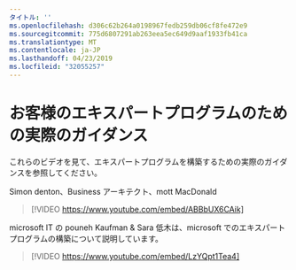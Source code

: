 ```yaml
---
タイトル: ''
ms.openlocfilehash: d306c62b264a0198967fedb259db06cf8fe472e9
ms.sourcegitcommit: 775d6807291ab263eea5ec649d9aaf1933fb41ca
ms.translationtype: MT
ms.contentlocale: ja-JP
ms.lasthandoff: 04/23/2019
ms.locfileid: "32055257"
---
```

# <a name="real-world-guidance-for-your-champions-program"></a>お客様のエキスパートプログラムのための実際のガイダンス

これらのビデオを見て、エキスパートプログラムを構築するための実際のガイダンスを参照してください。  

Simon denton、Business アーキテクト、mott MacDonald

> [!VIDEO https://www.youtube.com/embed/ABBbUX6CAik]

microsoft IT の pouneh Kaufman & Sara 低木は、microsoft でのエキスパートプログラムの構築について説明しています。

> [!VIDEO https://www.youtube.com/embed/LzYQpt1Tea4]
